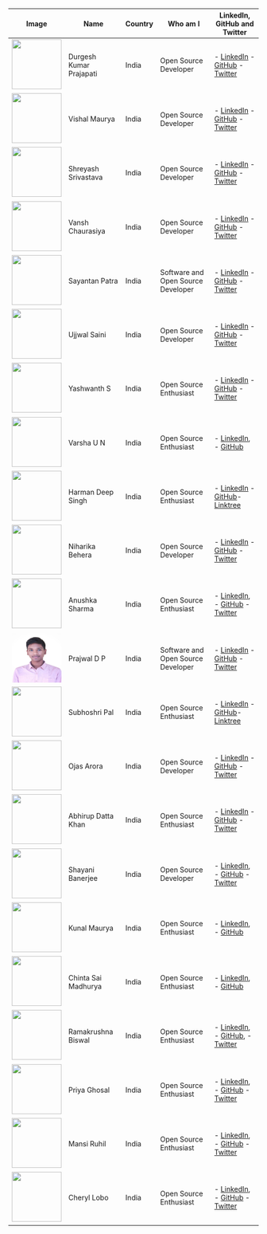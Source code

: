 <!------------------------------------------------------------------------------------------------------------------------------------------------->
<!------------------------------------------------------------------------------------------------------------------------------------------------->
<!--------- Copy The Comment Line & Update it ----------------------------------------------------------------------------------------------------->
<!------------------------------------------------------------------------------------------------------------------------------------------------->
<!------------------------------------------------------------------------------------------------------------------------------------------------->


# <!--  | <img src="Your Image URL" width="100" height="100"> |Durgesh Kumar Prajapati| India | Open Source Developer | - [LinkedIn](Your LinkedIn URL), - [GitHub](Your GitHub URL) - [Twitter](Your Twitter URL) |    Get your img URL from https://api.github.com/users/github-user-name --> 


| Image  |Name | Country               | Who am I                    | LinkedIn, GitHub and Twitter|
|------|--------|-----------------------|--------------------------------|-------------------|
| <img src="https://avatars.githubusercontent.com/u/98798977?v=4" width="100" height="100"> | Durgesh Kumar Prajapati| India | Open Source Developer | - [LinkedIn](https://www.linkedin.com/in/durgesh4993/) - [GitHub](https://github.com/Durgesh4993) - [Twitter](https://x.com/durgesh4993) |
| <img src="https://avatars.githubusercontent.com/u/40622097?s=96&v=4" width="100" height="100"> | Vishal Maurya | India | Open Source Developer | - [LinkedIn](https://www.linkedin.com/in/vishal-maurya-a0530618b) - [GitHub](https://github.com/vishalmaurya850) - [Twitter](https://x.com/VishalM99065176) |
| <img src="https://avatars.githubusercontent.com/u/72603662?v=4" width="100" height="100"> | Shreyash Srivastava| India | Open Source Developer | - [LinkedIn](www.linkedin.com/in/shreyash-srivastava-1a1161280) - [GitHub](https://github.com/shreyash3087) - [Twitter](https://x.com/Shreyash3087) |
| <img src="https://avatars.githubusercontent.com/u/114163734?v=4" width="100" height="100"> | Vansh Chaurasiya| India | Open Source Developer | - [LinkedIn](https://www.linkedin.com/in/vanshchaurasiya24/) - [GitHub](https://github.com/vansh-codes) - [Twitter](https://x.com/VanshChaurasiy4) |
| <img src="https://raw.githubusercontent.com/sayantancodex/sayantancodex.github.io/main/assets/img/about/sayantan.jpg" width="100" height="100"> | Sayantan Patra| India | Software and Open Source Developer | - [LinkedIn](https://www.linkedin.com/in/sayantanpatra2004) - [GitHub](https://github.com/sayantancodex) - [Twitter](https://x.com/SayantanPatra_?s=09) |
| <img src="https://avatars.githubusercontent.com/u/73696489?v=4" width="100" height="100"> | Ujjwal Saini | India | Open Source Developer | - [LinkedIn](https://www.linkedin.com/in/ujjwalsaini07/) - [GitHub](https://github.com/UjjwalSaini07) - [Twitter](https://x.com/UjjwalSaini0007) |
| <img src="https://avatars.githubusercontent.com/u/123622523?s=400&u=c2957a7d1aa52a836d590e2718072d56daaa3a97&v=4" width="100" height="100"> | Yashwanth S| India | Open Source Enthusiast | - [LinkedIn](https://www.linkedin.com/in/yashwanths814) - [GitHub](https://github.com/yashwanths814) - [Twitter](https://x.com/yashwanths814) |
| <img src="https://avatars.githubusercontent.com/u/171420430?v=4" width="100" height="100"> | Varsha U N| India | Open Source Enthusiast | - [LinkedIn](https://www.linkedin.com/in/varsha-un?utm_source=share&utm_campaign=share_via&utm_content=profile&utm_medium=android_app), - [GitHub](https://github.com/VarshaUN)  | 
| <img src="https://avatars.githubusercontent.com/u/115714095?v=4" width="100" height="100"> | Harman Deep Singh| India | Open Source Enthusiast | - [LinkedIn](https://www.linkedin.com/in/harman-deep-singh-5a3b3823b/) - [GitHub](https://github.com/Harman8815)- [Linktree](https://linktr.ee/harman88157)  | 
| <img src="https://avatars.githubusercontent.com/u/158172826?s=400&u=28f3abd12dfb5d05f140745d9d792e71e339ad8a&v=4" width="100" height="100"> | Niharika Behera | India | Open Source Developer | - [LinkedIn](https://www.linkedin.com/in/niharika-behera/) - [GitHub](https://github.com/Niharika-Behera) - [Twitter](https://x.com/NiharikaBeheraa) |
| <img src="https://avatars.githubusercontent.com/u/169697073?v=4" width="100" height="100"> |Anushka Sharma| India | Open Source Enthusiast | - [LinkedIn](http://www.linkedin.com/in/anushka-sharma-644063295), - [GitHub](https://github.com/anushka8418) - [Twitter](https://x.com/Anushka33174522) |
| <img src="https://github.com/prajwaldp223/photo/blob/main/WhatsApp%20Image%202024-09-01%20at%2009.49.00_640ff75f.jpg?raw=true" width="100" height="100"> | Prajwal D P| India | Software and Open Source Developer | - [LinkedIn](https://www.linkedin.com/in/prajwal-d-p-4a9692260/) - [GitHub](https://github.com/prajwaldp223) - [Twitter](https://x.com/Prajwaldp23) |
| <img src="https://github-production-user-asset-6210df.s3.amazonaws.com/138369802/363593336-6f0a61dc-280a-4bb3-b2be-03d5320f9562.jpeg?X-Amz-Algorithm=AWS4-HMAC-SHA256&X-Amz-Credential=AKIAVCODYLSA53PQK4ZA%2F20240903%2Fus-east-1%2Fs3%2Faws4_request&X-Amz-Date=20240903T002926Z&X-Amz-Expires=300&X-Amz-Signature=bc5b6be73a461cb79e76a54daf46db3e8651813362b600007ecfe5558ba66ece&X-Amz-SignedHeaders=host&actor_id=0&key_id=0&repo_id=0" width="100" height="100"> | Subhoshri Pal| India | Open Source Enthusiast | - [LinkedIn](https://www.linkedin.com/in/subhoshri-pal2005/) - [GitHub](https://github.com/Subhoshri)- [Linktree](https://linktr.ee/subhoshri) | 
| <img src="https://avatars.githubusercontent.com/u/127867874?v=4" width="100" height="100"> | Ojas Arora | India | Open Source Developer | - [LinkedIn](https://www.linkedin.com/in/ojasarora14/) - [GitHub](https://github.com/Ojas-Arora) - [Twitter](https://twitter.com/OjasArora2314) |
| <img src="https://github.com/user-attachments/assets/ba7137ae-5ad1-4881-874e-3194cf930c26" width="100" height="100"> | Abhirup Datta Khan| India | Open Source Enthusiast | - [LinkedIn](https://www.linkedin.com/in/abhirupdattak11/) - [GitHub](https://github.com/abhirup0199) - [Twitter](https://x.com/its_your_adi) |
| <img src="https://avatars.githubusercontent.com/u/138789511?s=400&u=216b524256bf8c9e99481276c6c1b6cb8ef5c0dc&v=4" width="100" height="100"> |Shayani Banerjee| India | Open Source Developer | - [LinkedIn](https://www.linkedin.com/in/shayani-banerjee-88b489230), - [GitHub](https://github.com/Kochurii ) - [Twitter](https://x.com/anaaaaaaaa_x) |    
| <img src="https://avatars.githubusercontent.com/u/109097899?v=4" width="100" height="100"> |Kunal Maurya| India | Open Source Enthusiast | - [LinkedIn](https://www.linkedin.com/in/kunal-maurya/), - [GitHub](https://github.com/kunalmaurya6) |    
| <img src="https://avatars.githubusercontent.com/u/142426686?s=400&u=96d65765fb66e7fb77198ffebe7de6a7ff294259&v=4" width="100" height="100"> | Chinta Sai Madhurya | India | Open Source Enthusiast | - [LinkedIn](https://www.linkedin.com/in/sai-madhurya-chinta), - [GitHub](https://github.com/Madhurya2303) |   
| <img src="https://avatars.githubusercontent.com/u/125277258?s=400&u=25584c5e46c3a42a27bbc6e5f176fd4a1b6cb923&v=4" width="100" height="100"> | Ramakrushna Biswal | India | Open Source Enthusiast | - [LinkedIn](https://www.linkedin.com/in/ramakrushna-biswal/), - [GitHub](https://github.com/RamakrushnaBiswal), - [Twitter](https://x.com/Ramakrushna23) |  
| <img src="https://avatars.githubusercontent.com/u/162816363?v=4" width="100" height="100"> |Priya Ghosal| India | Open Source Enthusiast | - [LinkedIn](https://www.linkedin.com/in/priya-ghosal-785771286/), - [GitHub](https://github.com/PriyaGhosal) - [Twitter](https://x.com/PriyaGhosa39968) | 
| <img src="https://avatars.githubusercontent.com/u/157950124?v=4" width="100" height="100"> |Mansi Ruhil| India | Open Source Enthusiast | - [LinkedIn](https://www.linkedin.com/in/mansi-ruhil-7a00a0228/), - [GitHub](https://github.com/mansiruhil13) - [Twitter](https://x.com/byteelif?s=09) | 
| <img src="https://avatars.githubusercontent.com/u/170594531?v=4" width="100" height="100"> |Cheryl Lobo| India | Open Source Enthusiast | - [LinkedIn](https://www.linkedin.com/in/cheryl-lobo-0b7646254/), - [GitHub](https://github.com/cherylobo) - [Twitter](https://x.com/CherylLobo76415) | 
